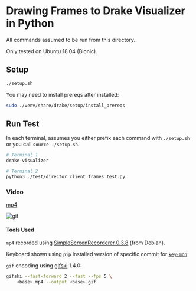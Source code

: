 # Drawing Frames to Drake Visualizer in Python

All commands assumed to be run from this directory.

Only tested on Ubuntu 18.04 (Bionic).

## Setup

```sh
./setup.sh
```

You may need to install prereqs after installed:

```sh
sudo ./venv/share/drake/setup/install_prereqs
```

## Run Test

In each terminal, assumes you either prefix each command with `./setup.sh` or you
call `source ./setup.sh`.

```sh
# Terminal 1
drake-visualizer

# Terminal 2
python3 ./test/director_client_frames_test.py
```

### Video

[mp4](https://user-images.githubusercontent.com/26719449/117541256-01585280-afe1-11eb-8d51-77cf04e2e8dd.mp4)

![gif](https://user-images.githubusercontent.com/26719449/117541252-fe5d6200-afe0-11eb-8d86-63e569abf5e5.gif)

#### Tools Used

`mp4` recorded using [SimpleScreenRecorderer 0.3.8](https://github.com/MaartenBaert/ssr/releases/tag/0.3.8) (from Debian).

Keyboard shown using `pip` installed version of specific commit for
[`key-mon`](https://github.com/scottkirkwood/key-mon/tree/3785370d0)

`gif` encoding using [gifski](https://gif.ski) 1.4.0:

```sh
gifski --fast-forward 2 --fast --fps 5 \
    <base>.mp4 --output <base>.gif
```
